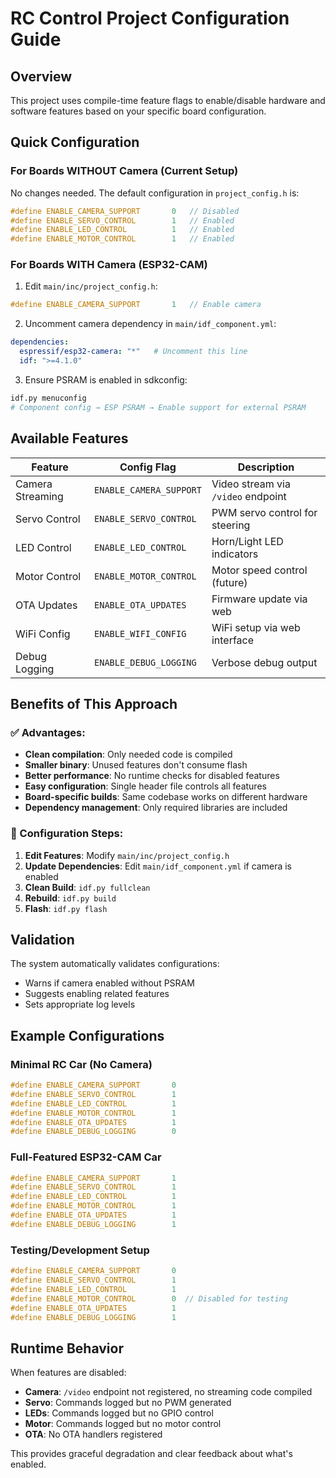 # RC Control Project Configuration Guide

## Overview
This project uses compile-time feature flags to enable/disable hardware and software features based on your specific board configuration.

## Quick Configuration

### For Boards WITHOUT Camera (Current Setup)
No changes needed. The default configuration in `project_config.h` is:
```c
#define ENABLE_CAMERA_SUPPORT       0   // Disabled
#define ENABLE_SERVO_CONTROL        1   // Enabled
#define ENABLE_LED_CONTROL          1   // Enabled
#define ENABLE_MOTOR_CONTROL        1   // Enabled
```

### For Boards WITH Camera (ESP32-CAM)
1. Edit `main/inc/project_config.h`:
```c
#define ENABLE_CAMERA_SUPPORT       1   // Enable camera
```

2. Uncomment camera dependency in `main/idf_component.yml`:
```yaml
dependencies:
  espressif/esp32-camera: "*"   # Uncomment this line
  idf: ">=4.1.0"
```

3. Ensure PSRAM is enabled in sdkconfig:
```bash
idf.py menuconfig
# Component config → ESP PSRAM → Enable support for external PSRAM
```

## Available Features

| Feature | Config Flag | Description |
|---------|-------------|-------------|
| Camera Streaming | `ENABLE_CAMERA_SUPPORT` | Video stream via `/video` endpoint |
| Servo Control | `ENABLE_SERVO_CONTROL` | PWM servo control for steering |
| LED Control | `ENABLE_LED_CONTROL` | Horn/Light LED indicators |
| Motor Control | `ENABLE_MOTOR_CONTROL` | Motor speed control (future) |
| OTA Updates | `ENABLE_OTA_UPDATES` | Firmware update via web |
| WiFi Config | `ENABLE_WIFI_CONFIG` | WiFi setup via web interface |
| Debug Logging | `ENABLE_DEBUG_LOGGING` | Verbose debug output |

## Benefits of This Approach

### ✅ Advantages:
- **Clean compilation**: Only needed code is compiled
- **Smaller binary**: Unused features don't consume flash
- **Better performance**: No runtime checks for disabled features
- **Easy configuration**: Single header file controls all features
- **Board-specific builds**: Same codebase works on different hardware
- **Dependency management**: Only required libraries are included

### 🔧 Configuration Steps:

1. **Edit Features**: Modify `main/inc/project_config.h`
2. **Update Dependencies**: Edit `main/idf_component.yml` if camera is enabled
3. **Clean Build**: `idf.py fullclean`
4. **Rebuild**: `idf.py build`
5. **Flash**: `idf.py flash`

## Validation

The system automatically validates configurations:
- Warns if camera enabled without PSRAM
- Suggests enabling related features
- Sets appropriate log levels

## Example Configurations

### Minimal RC Car (No Camera)
```c
#define ENABLE_CAMERA_SUPPORT       0
#define ENABLE_SERVO_CONTROL        1
#define ENABLE_LED_CONTROL          1
#define ENABLE_MOTOR_CONTROL        1
#define ENABLE_OTA_UPDATES          1
#define ENABLE_DEBUG_LOGGING        0
```

### Full-Featured ESP32-CAM Car
```c
#define ENABLE_CAMERA_SUPPORT       1
#define ENABLE_SERVO_CONTROL        1
#define ENABLE_LED_CONTROL          1
#define ENABLE_MOTOR_CONTROL        1
#define ENABLE_OTA_UPDATES          1
#define ENABLE_DEBUG_LOGGING        1
```

### Testing/Development Setup
```c
#define ENABLE_CAMERA_SUPPORT       0
#define ENABLE_SERVO_CONTROL        1
#define ENABLE_LED_CONTROL          1
#define ENABLE_MOTOR_CONTROL        0  // Disabled for testing
#define ENABLE_OTA_UPDATES          1
#define ENABLE_DEBUG_LOGGING        1
```

## Runtime Behavior

When features are disabled:
- **Camera**: `/video` endpoint not registered, no streaming code compiled
- **Servo**: Commands logged but no PWM generated
- **LEDs**: Commands logged but no GPIO control
- **Motor**: Commands logged but no motor control
- **OTA**: No OTA handlers registered

This provides graceful degradation and clear feedback about what's enabled.